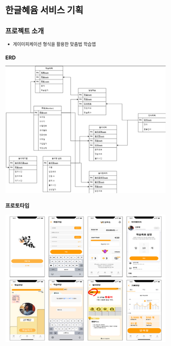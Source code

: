 # 한글혜윰 서비스 기획

## 프로젝트 소개
- 게이미피케이션 형식을 활용한 맞춤법 학습앱

### ERD
<img src="erd_hyeyum.png" width="600" height="400"/>

### 프로토타입
<img src="proto_hyeyum.png" width="800" height="400"/>
